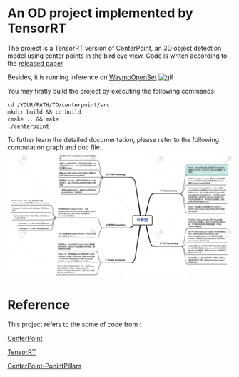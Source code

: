 # An OD project implemented by TensorRT 

The project is a TensorRT version of CenterPoint, an 3D object detection model using center points in the bird eye view.
Code is writen according to the [released paper](https://arxiv.org/abs/2006.11275)

Besides, it is running inference on [WaymoOpenSet](https://waymo.com/intl/en_us/dataset-download-terms) 
![gif](doc/seq0_fp.gif)

You may firstly build the project by executing the following commands:

```
cd /YOUR/PATH/TO/centerpoint/src
mkdir build && cd build
cmake .. && make
./centerpoint
```

To futher learn the detailed documentation, please refer to the following computation graph and doc file.
![graph](doc/computation_graph.png)


# Reference
This project refers to the some of code from :

[CenterPoint](https://github.com/tianweiy/CenterPoint)

[TensorRT](https://github.com/NVIDIA/TensorRT/tree/master)

[CenterPoint-PonintPillars ](https://github.com/CarkusL/CenterPoint)
